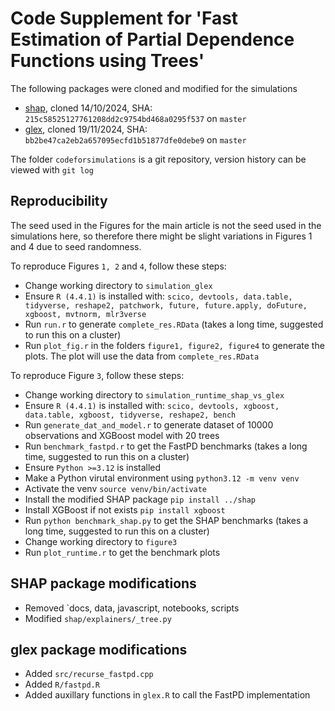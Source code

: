 
# Code Supplement for 'Fast Estimation of Partial Dependence Functions using Trees'
The following packages were cloned and modified for the simulations
- [shap](https://github.com/shap/shap), cloned 14/10/2024, SHA: `215c58525127761208dd2c9754bd468a0295f537` on `master`
- [glex](https://github.com/PlantedML/glex), cloned 19/11/2024, SHA: `bb2be47ca2eb2a657095ecfd1b51877dfe0debe9` on `master`

The folder `codeforsimulations` is a git repository, version history can be viewed with `git log`


## Reproducibility 
The seed used in the Figures for the main article is not the seed used in the simulations here, so therefore there might be slight variations in Figures 1 and 4 due to seed randomness. 

To reproduce Figures `1, 2` and `4`, follow these steps:
- Change working directory to `simulation_glex` 
- Ensure `R (4.4.1)` is installed with: `scico, devtools, data.table, tidyverse, reshape2, patchwork, future, future.apply, doFuture, xgboost, mvtnorm, mlr3verse`
- Run `run.r` to generate `complete_res.RData` (takes a long time, suggested to run this on a cluster)
- Run `plot_fig.r` in the folders `figure1, figure2, figure4` to generate the plots. The plot will use the data from `complete_res.RData`


To reproduce Figure `3`, follow these steps:
- Change working directory to `simulation_runtime_shap_vs_glex`
- Ensure `R (4.4.1)` is installed with: `scico, devtools, xgboost, data.table, xgboost, tidyverse, reshape2, bench`
- Run `generate_dat_and_model.r` to generate dataset of 10000 observations and XGBoost model with 20 trees
- Run `benchmark_fastpd.r` to get the FastPD benchmarks (takes a long time, suggested to run this on a cluster)
- Ensure `Python >=3.12` is installed
- Make a Python virutal environment using `python3.12 -m venv venv`
- Activate the venv `source venv/bin/activate`
- Install the modified SHAP package `pip install ../shap`
- Install XGBoost if not exists `pip install xgboost`
- Run `python benchmark_shap.py` to get the SHAP benchmarks (takes a long time, suggested to run this on a cluster)
- Change working directory to `figure3` 
- Run `plot_runtime.r` to get the benchmark plots

## SHAP package modifications
- Removed `docs, data, javascript, notebooks, scripts
- Modified `shap/explainers/_tree.py`

## glex package modifications
- Added `src/recurse_fastpd.cpp`
- Added `R/fastpd.R`
- Added auxillary functions in `glex.R` to call the FastPD implementation
